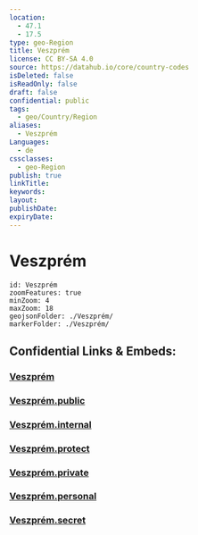```yaml
---
location:
  - 47.1
  - 17.5
type: geo-Region
title: Veszprém
license: CC BY-SA 4.0
source: https://datahub.io/core/country-codes
isDeleted: false
isReadOnly: false
draft: false
confidential: public
tags:
  - geo/Country/Region
aliases:
  - Veszprém
Languages:
  - de
cssclasses:
  - geo-Region
publish: true
linkTitle:
keywords:
layout:
publishDate:
expiryDate:
---
```


# Veszprém

```leaflet
id: Veszprém
zoomFeatures: true 
minZoom: 4 
maxZoom: 18
geojsonFolder: ./Veszprém/
markerFolder: ./Veszprém/
```


## Confidential Links & Embeds: 

### [Veszprém](/_Standards/Earth/Continent/Europe/Europe~East/Hungary/Counties~Hungary/Veszprém.md) 

### [Veszprém.public](/_public/Earth/Continent/Europe/Europe~East/Hungary/Counties~Hungary/Veszprém.public.md) 

### [Veszprém.internal](/_internal/Earth/Continent/Europe/Europe~East/Hungary/Counties~Hungary/Veszprém.internal.md) 

### [Veszprém.protect](/_protect/Earth/Continent/Europe/Europe~East/Hungary/Counties~Hungary/Veszprém.protect.md) 

### [Veszprém.private](/_private/Earth/Continent/Europe/Europe~East/Hungary/Counties~Hungary/Veszprém.private.md) 

### [Veszprém.personal](/_personal/Earth/Continent/Europe/Europe~East/Hungary/Counties~Hungary/Veszprém.personal.md) 

### [Veszprém.secret](/_secret/Earth/Continent/Europe/Europe~East/Hungary/Counties~Hungary/Veszprém.secret.md)

